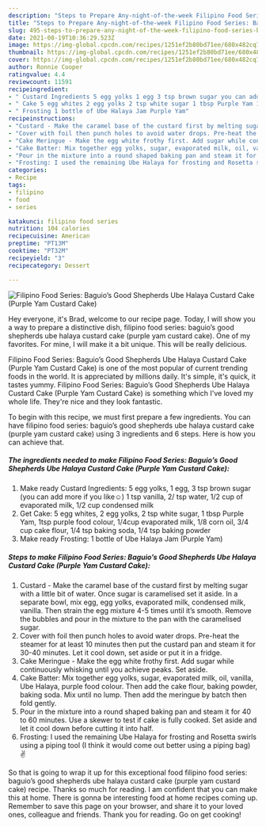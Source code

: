 ```yaml
---
description: "Steps to Prepare Any-night-of-the-week Filipino Food Series: Baguio’s Good Shepherds Ube Halaya Custard Cake (Purple Yam Custard Cake)"
title: "Steps to Prepare Any-night-of-the-week Filipino Food Series: Baguio’s Good Shepherds Ube Halaya Custard Cake (Purple Yam Custard Cake)"
slug: 495-steps-to-prepare-any-night-of-the-week-filipino-food-series-baguios-good-shepherds-ube-halaya-custard-cake-purple-yam-custard-cake
date: 2021-08-19T10:36:29.523Z
image: https://img-global.cpcdn.com/recipes/1251ef2b80bd71ee/680x482cq70/filipino-food-series-baguios-good-shepherds-ube-halaya-custard-cake-purple-yam-custard-cake-recipe-main-photo.jpg
thumbnail: https://img-global.cpcdn.com/recipes/1251ef2b80bd71ee/680x482cq70/filipino-food-series-baguios-good-shepherds-ube-halaya-custard-cake-purple-yam-custard-cake-recipe-main-photo.jpg
cover: https://img-global.cpcdn.com/recipes/1251ef2b80bd71ee/680x482cq70/filipino-food-series-baguios-good-shepherds-ube-halaya-custard-cake-purple-yam-custard-cake-recipe-main-photo.jpg
author: Ronnie Cooper
ratingvalue: 4.4
reviewcount: 11591
recipeingredient:
- " Custard Ingredients 5 egg yolks 1 egg 3 tsp brown sugar you can add more if you like 1 tsp vanilla 2 tsp water 12 cup of evaporated milk 12 cup condensed milk"
- " Cake 5 egg whites 2 egg yolks 2 tsp white sugar 1 tbsp Purple Yam 1tsp purple food colour 14cup evaporated milk 18 corn oil 34 cup cake flour 14 tsp baking soda 14 tsp baking powder"
- " Frosting 1 bottle of Ube Halaya Jam Purple Yam"
recipeinstructions:
- "Custard - Make the caramel base of the custard first by melting sugar with a little bit of water. Once sugar is caramelised set it aside. In a separate bowl, mix egg, egg yolks, evaporated milk, condensed milk, vanilla. Then strain the egg mixture 4-5 times until it’s smooth. Remove the bubbles and pour in the mixture to the pan with the caramelised sugar."
- "Cover with foil then punch holes to avoid water drops. Pre-heat the steamer for at least 10 minutes then put the custard pan and steam it for 30-40 minutes. Let it cool down, set aside or put it in a fridge."
- "Cake Meringue - Make the egg white frothy first. Add sugar while continuously whisking until you achieve peaks. Set aside."
- "Cake Batter: Mix together egg yolks, sugar, evaporated milk, oil, vanilla, Ube Halaya, purple food colour. Then add the cake flour, baking powder, baking soda. Mix until no lump. Then add the meringue by batch then fold gently."
- "Pour in the mixture into a round shaped baking pan and steam it for 40 to 60 minutes. Use a skewer to test if cake is fully cooked. Set aside and let it cool down before cutting it into half."
- "Frosting: I used the remaining Ube Halaya for frosting and Rosetta swirls using a piping tool (I think it would come out better using a piping bag) ✌️"
categories:
- Recipe
tags:
- filipino
- food
- series

katakunci: filipino food series 
nutrition: 104 calories
recipecuisine: American
preptime: "PT13M"
cooktime: "PT32M"
recipeyield: "3"
recipecategory: Dessert

---
```



![Filipino Food Series: Baguio’s Good Shepherds Ube Halaya Custard Cake (Purple Yam Custard Cake)](https://img-global.cpcdn.com/recipes/1251ef2b80bd71ee/680x482cq70/filipino-food-series-baguios-good-shepherds-ube-halaya-custard-cake-purple-yam-custard-cake-recipe-main-photo.jpg)

Hey everyone, it's Brad, welcome to our recipe page. Today, I will show you a way to prepare a distinctive dish, filipino food series: baguio’s good shepherds ube halaya custard cake (purple yam custard cake). One of my favorites. For mine, I will make it a bit unique. This will be really delicious.

Filipino Food Series: Baguio’s Good Shepherds Ube Halaya Custard Cake (Purple Yam Custard Cake) is one of the most popular of current trending foods in the world. It is appreciated by millions daily. It's simple, it's quick, it tastes yummy. Filipino Food Series: Baguio’s Good Shepherds Ube Halaya Custard Cake (Purple Yam Custard Cake) is something which I've loved my whole life. They're nice and they look fantastic.




To begin with this recipe, we must first prepare a few ingredients. You can have filipino food series: baguio’s good shepherds ube halaya custard cake (purple yam custard cake) using 3 ingredients and 6 steps. Here is how you can achieve that.

<!--inarticleads1-->

##### The ingredients needed to make Filipino Food Series: Baguio’s Good Shepherds Ube Halaya Custard Cake (Purple Yam Custard Cake):

1. Make ready  Custard Ingredients: 5 egg yolks, 1 egg, 3 tsp brown sugar (you can add more if you like☺️) 1 tsp vanilla, 2/ tsp water, 1/2 cup of evaporated milk, 1/2 cup condensed milk
1. Get  Cake: 5 egg whites, 2 egg yolks, 2 tsp white sugar, 1 tbsp Purple Yam, 1tsp purple food colour, 1/4cup evaporated milk, 1/8 corn oil, 3/4 cup cake flour, 1/4 tsp baking soda, 1/4 tsp baking powder
1. Make ready  Frosting: 1 bottle of Ube Halaya Jam (Purple Yam)




<!--inarticleads2-->

##### Steps to make Filipino Food Series: Baguio’s Good Shepherds Ube Halaya Custard Cake (Purple Yam Custard Cake):

1. Custard - Make the caramel base of the custard first by melting sugar with a little bit of water. Once sugar is caramelised set it aside. In a separate bowl, mix egg, egg yolks, evaporated milk, condensed milk, vanilla. Then strain the egg mixture 4-5 times until it’s smooth. Remove the bubbles and pour in the mixture to the pan with the caramelised sugar.
1. Cover with foil then punch holes to avoid water drops. Pre-heat the steamer for at least 10 minutes then put the custard pan and steam it for 30-40 minutes. Let it cool down, set aside or put it in a fridge.
1. Cake Meringue - Make the egg white frothy first. Add sugar while continuously whisking until you achieve peaks. Set aside.
1. Cake Batter: Mix together egg yolks, sugar, evaporated milk, oil, vanilla, Ube Halaya, purple food colour. Then add the cake flour, baking powder, baking soda. Mix until no lump. Then add the meringue by batch then fold gently.
1. Pour in the mixture into a round shaped baking pan and steam it for 40 to 60 minutes. Use a skewer to test if cake is fully cooked. Set aside and let it cool down before cutting it into half.
1. Frosting: I used the remaining Ube Halaya for frosting and Rosetta swirls using a piping tool (I think it would come out better using a piping bag) ✌️




So that is going to wrap it up for this exceptional food filipino food series: baguio’s good shepherds ube halaya custard cake (purple yam custard cake) recipe. Thanks so much for reading. I am confident that you can make this at home. There is gonna be interesting food at home recipes coming up. Remember to save this page on your browser, and share it to your loved ones, colleague and friends. Thank you for reading. Go on get cooking!
